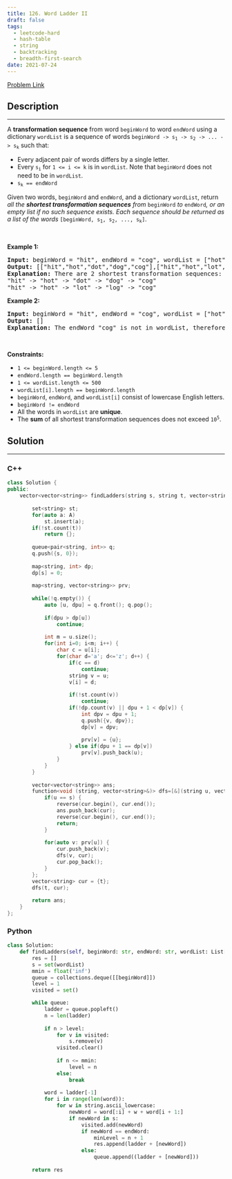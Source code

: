 ```yaml
---
title: 126. Word Ladder II
draft: false
tags: 
  - leetcode-hard
  - hash-table
  - string
  - backtracking
  - breadth-first-search
date: 2021-07-24
---
```


[Problem Link](https://leetcode.com/problems/word-ladder-ii/)

## Description

---
<p>A <strong>transformation sequence</strong> from word <code>beginWord</code> to word <code>endWord</code> using a dictionary <code>wordList</code> is a sequence of words <code>beginWord -&gt; s<sub>1</sub> -&gt; s<sub>2</sub> -&gt; ... -&gt; s<sub>k</sub></code> such that:</p>

<ul>
	<li>Every adjacent pair of words differs by a single letter.</li>
	<li>Every <code>s<sub>i</sub></code> for <code>1 &lt;= i &lt;= k</code> is in <code>wordList</code>. Note that <code>beginWord</code> does not need to be in <code>wordList</code>.</li>
	<li><code>s<sub>k</sub> == endWord</code></li>
</ul>

<p>Given two words, <code>beginWord</code> and <code>endWord</code>, and a dictionary <code>wordList</code>, return <em>all the <strong>shortest transformation sequences</strong> from</em> <code>beginWord</code> <em>to</em> <code>endWord</code><em>, or an empty list if no such sequence exists. Each sequence should be returned as a list of the words </em><code>[beginWord, s<sub>1</sub>, s<sub>2</sub>, ..., s<sub>k</sub>]</code>.</p>

<p>&nbsp;</p>
<p><strong class="example">Example 1:</strong></p>

<pre>
<strong>Input:</strong> beginWord = &quot;hit&quot;, endWord = &quot;cog&quot;, wordList = [&quot;hot&quot;,&quot;dot&quot;,&quot;dog&quot;,&quot;lot&quot;,&quot;log&quot;,&quot;cog&quot;]
<strong>Output:</strong> [[&quot;hit&quot;,&quot;hot&quot;,&quot;dot&quot;,&quot;dog&quot;,&quot;cog&quot;],[&quot;hit&quot;,&quot;hot&quot;,&quot;lot&quot;,&quot;log&quot;,&quot;cog&quot;]]
<strong>Explanation:</strong>&nbsp;There are 2 shortest transformation sequences:
&quot;hit&quot; -&gt; &quot;hot&quot; -&gt; &quot;dot&quot; -&gt; &quot;dog&quot; -&gt; &quot;cog&quot;
&quot;hit&quot; -&gt; &quot;hot&quot; -&gt; &quot;lot&quot; -&gt; &quot;log&quot; -&gt; &quot;cog&quot;
</pre>

<p><strong class="example">Example 2:</strong></p>

<pre>
<strong>Input:</strong> beginWord = &quot;hit&quot;, endWord = &quot;cog&quot;, wordList = [&quot;hot&quot;,&quot;dot&quot;,&quot;dog&quot;,&quot;lot&quot;,&quot;log&quot;]
<strong>Output:</strong> []
<strong>Explanation:</strong> The endWord &quot;cog&quot; is not in wordList, therefore there is no valid transformation sequence.
</pre>

<p>&nbsp;</p>
<p><strong>Constraints:</strong></p>

<ul>
	<li><code>1 &lt;= beginWord.length &lt;= 5</code></li>
	<li><code>endWord.length == beginWord.length</code></li>
	<li><code>1 &lt;= wordList.length &lt;= 500</code></li>
	<li><code>wordList[i].length == beginWord.length</code></li>
	<li><code>beginWord</code>, <code>endWord</code>, and <code>wordList[i]</code> consist of lowercase English letters.</li>
	<li><code>beginWord != endWord</code></li>
	<li>All the words in <code>wordList</code> are <strong>unique</strong>.</li>
	<li>The <strong>sum</strong> of all shortest transformation sequences does not exceed <code>10<sup>5</sup></code>.</li>
</ul>


## Solution

---
### C++
``` cpp title='word-ladder-ii'
class Solution {
public:
    vector<vector<string>> findLadders(string s, string t, vector<string>& A) {
        
        set<string> st;
        for(auto a: A)
            st.insert(a);
        if(!st.count(t))
            return {};
            
        queue<pair<string, int>> q;
        q.push({s, 0});
        
        map<string, int> dp;
        dp[s] = 0;
        
        map<string, vector<string>> prv;
        
        while(!q.empty()) {
            auto [u, dpu] = q.front(); q.pop();
            
            if(dpu > dp[u])
                continue;
            
            int m = u.size();
            for(int i=0; i<m; i++) {
                char c = u[i];
                for(char d='a'; d<='z'; d++) {
                    if(c == d)
                        continue;
                    string v = u;
                    v[i] = d;
                    
                    if(!st.count(v))
                        continue;
                    if(!dp.count(v) || dpu + 1 < dp[v]) {
                        int dpv = dpu + 1;
                        q.push({v, dpv});
                        dp[v] = dpv;
                        
                        prv[v] = {u};
                    } else if(dpu + 1 == dp[v])
                        prv[v].push_back(u);
                }
            }
        }
        
        vector<vector<string>> ans;
        function<void (string, vector<string>&)> dfs=[&](string u, vector<string>&cur) {
            if(u == s) {
                reverse(cur.begin(), cur.end());
                ans.push_back(cur);
                reverse(cur.begin(), cur.end());
                return;
            }
            
            for(auto v: prv[u]) {
                cur.push_back(v);
                dfs(v, cur);
                cur.pop_back();
            }
        };
        vector<string> cur = {t};
        dfs(t, cur);
        
        return ans;
    }
};
```
### Python
``` py title='word-ladder-ii'
class Solution:
    def findLadders(self, beginWord: str, endWord: str, wordList: List[str]) -> List[List[str]]:
        res = []
        s = set(wordList)
        mmin = float('inf')
        queue = collections.deque([[beginWord]])
        level = 1
        visited = set()

        while queue:
            ladder = queue.popleft()
            n = len(ladder)
            
            if n > level:
                for v in visited:
                    s.remove(v)
                visited.clear()
                
                if n <= mmin:
                    level = n
                else:
                    break
                    
            word = ladder[-1]
            for i in range(len(word)):
                for w in string.ascii_lowercase:
                    newWord = word[:i] + w + word[i + 1:]
                    if newWord in s:
                        visited.add(newWord)
                        if newWord == endWord:
                            minLevel = n + 1
                            res.append(ladder + [newWord])
                        else:
                            queue.append((ladder + [newWord]))
                
        return res
```

